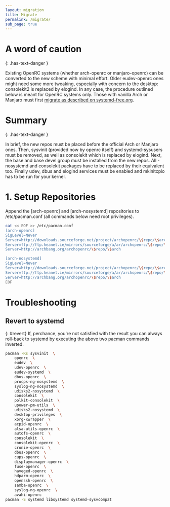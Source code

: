 ```yaml
---
layout: migration
title: Migrate
permalink: /migrate/
sub_page: true
---
```



# A word of caution
{: .has-text-danger } 

Existing OpenRC systems (whether arch-openrc or manjaro-openrc) can be converted to the new scheme with minimal effort. Older eudev-openrc ones might need some more tweaking, especially with concern to the desktop: consolekit2 is replaced by elogind. In any case, the procedure outlined below is meant for OpenRC systems only. Those with vanilla Arch or Manjaro must first <a href="http://systemd-free.org/migrate.php">migrate as described on systemd-free.org</a>.

# Summary
{: .has-text-danger }

In brief, the new repos must be placed before the official Arch or Manjaro ones. Then, sysvinit (provided now by openrc itself) and systemd-sysusers must be removed, as well as consolekit which is replaced by elogind. Next, the base and base devel group must be installed from the new repos. All -nosystemd and consolekit packages have to be replaced by their equivalent too. Finally udev, dbus and elogind services must be enabled and mkinitcpio has to be run for your kernel.

# 1. Setup Repositories

Append the [arch-openrc] and [arch-nosystemd] repositories to /etc/pacman.conf (all commands below need root privileges).

```bash
cat << EOF >> /etc/pacman.conf
[arch-openrc]
SigLevel=Never
Server=http://downloads.sourceforge.net/project/archopenrc/\$repo/\$arch
Server=ftp://ftp.heanet.ie/mirrors/sourceforge/a/ar/archopenrc/\$repo/\$arch
Server=http://archbang.org/archopenrc/\$repo/\$arch

[arch-nosystemd]
SigLevel=Never
Server=http://downloads.sourceforge.net/project/archopenrc/\$repo/\$arch
Server=ftp://ftp.heanet.ie/mirrors/sourceforge/a/ar/archopenrc/\$repo/\$arch
Server=http://archbang.org/archopenrc/\$repo/\$arch
EOF
```


# Troubleshooting

## Revert to systemd
{: #revert}
If, perchance, you're not satisfied with the result you can always roll-back to systemd by executing the above two pacman commands inverted. 

```bash
pacman -Rs sysvinit  \ 
    openrc  \ 
    eudev  \ 
    udev-openrc  \ 
    eudev-systemd  \ 
    dbus-openrc  \ 
    procps-ng-nosystemd  \ 
    syslog-ng-nosystemd  \ 
    udisks2-nosystemd  \ 
    consolekit  \ 
    polkit-consolekit  \ 
    upower-pm-utils  \ 
    udisks2-nosystemd  \ 
    desktop-privileges  \ 
    xorg-xwrapper  \ 
    acpid-openrc  \ 
    alsa-utils-openrc  \ 
    autofs-openrc  \ 
    consolekit  \ 
    consolekit-openrc  \ 
    cronie-openrc  \ 
    dbus-openrc  \ 
    cups-openrc  \ 
    displaymanager-openrc  \ 
    fuse-openrc  \ 
    haveged-openrc  \ 
    hdparm-openrc  \ 
    openssh-openrc  \ 
    samba-openrc  \ 
    syslog-ng-openrc  \ 
    avahi-openrc
pacman -S systemd libsystemd systemd-sysvcompat
```
